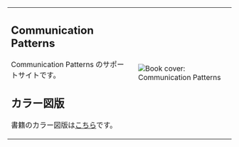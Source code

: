 <table style="border-collapse: collapse;">
 <tr>
  <td>
   <h2>Communication Patterns</h2>
   <p>Communication Patterns のサポートサイトです。</p>
   <h2>カラー図版</h2>
   <p>書籍のカラー図版は<a href="figures.md">こちら</a>です。
<!--   <h2>無料サンプル</h2> -->
<!--   <p>無料サンプルは<a href="freebies.md">こちら</a>です。 -->
  </td>
  <td style="min-width: 75px; max-width: 300px">
   <image src="assets/compatcover.png" align="center" alt="Book cover: Communication Patterns" />
  </td>
 </tr>

